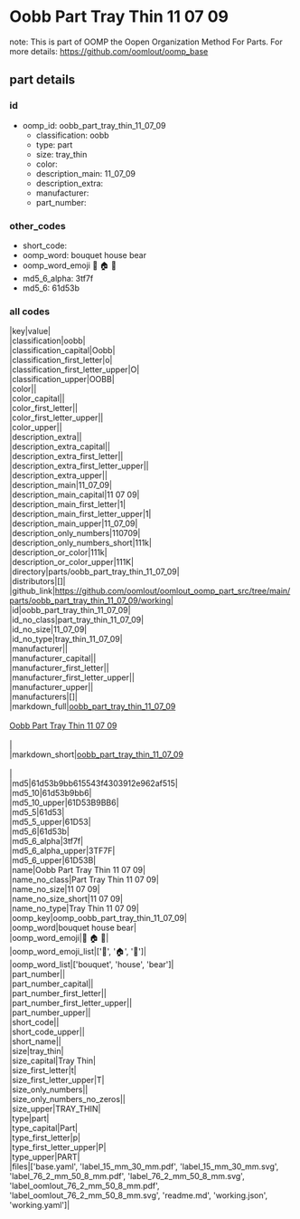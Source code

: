 # Oobb Part Tray Thin 11 07 09  

note: This is part of OOMP the Oopen Organization Method For Parts. For more details: https://github.com/oomlout/oomp_base

##  part details





### id
* oomp_id: oobb_part_tray_thin_11_07_09
  * classification: oobb
  * type: part
  * size: tray_thin
  * color: 
  * description_main: 11_07_09
  * description_extra: 
  * manufacturer: 
  * part_number: 

### other_codes
* short_code: 
* oomp_word: bouquet house bear
* oomp_word_emoji :bouquet: :house: :bear:
* md5_6_alpha: 3tf7f
* md5_6: 61d53b

### all codes 
|key|value|  
|classification|oobb|  
|classification_capital|Oobb|  
|classification_first_letter|o|  
|classification_first_letter_upper|O|  
|classification_upper|OOBB|  
|color||  
|color_capital||  
|color_first_letter||  
|color_first_letter_upper||  
|color_upper||  
|description_extra||  
|description_extra_capital||  
|description_extra_first_letter||  
|description_extra_first_letter_upper||  
|description_extra_upper||  
|description_main|11_07_09|  
|description_main_capital|11 07 09|  
|description_main_first_letter|1|  
|description_main_first_letter_upper|1|  
|description_main_upper|11_07_09|  
|description_only_numbers|110709|  
|description_only_numbers_short|111k|  
|description_or_color|111k|  
|description_or_color_upper|111K|  
|directory|parts/oobb_part_tray_thin_11_07_09|  
|distributors|[]|  
|github_link|https://github.com/oomlout/oomlout_oomp_part_src/tree/main/parts/oobb_part_tray_thin_11_07_09/working|  
|id|oobb_part_tray_thin_11_07_09|  
|id_no_class|part_tray_thin_11_07_09|  
|id_no_size|11_07_09|  
|id_no_type|tray_thin_11_07_09|  
|manufacturer||  
|manufacturer_capital||  
|manufacturer_first_letter||  
|manufacturer_first_letter_upper||  
|manufacturer_upper||  
|manufacturers|[]|  
|markdown_full|[oobb_part_tray_thin_11_07_09](https://github.com/oomlout/oomlout_oomp_part_src/tree/main/parts/oobb_part_tray_thin_11_07_09/working)<br>[](https://github.com/oomlout/oomlout_oomp_part_src/tree/main/parts/oobb_part_tray_thin_11_07_09/working)<br>[Oobb Part Tray Thin 11 07 09](https://github.com/oomlout/oomlout_oomp_part_src/tree/main/parts/oobb_part_tray_thin_11_07_09/working)<br><br>|  
|markdown_short|[oobb_part_tray_thin_11_07_09](https://github.com/oomlout/oomlout_oomp_part_src/tree/main/parts/oobb_part_tray_thin_11_07_09/working)<br><br>|  
|md5|61d53b9bb615543f4303912e962af515|  
|md5_10|61d53b9bb6|  
|md5_10_upper|61D53B9BB6|  
|md5_5|61d53|  
|md5_5_upper|61D53|  
|md5_6|61d53b|  
|md5_6_alpha|3tf7f|  
|md5_6_alpha_upper|3TF7F|  
|md5_6_upper|61D53B|  
|name|Oobb Part Tray Thin 11 07 09|  
|name_no_class|Part Tray Thin 11 07 09|  
|name_no_size|11 07 09|  
|name_no_size_short|11 07 09|  
|name_no_type|Tray Thin 11 07 09|  
|oomp_key|oomp_oobb_part_tray_thin_11_07_09|  
|oomp_word|bouquet house bear|  
|oomp_word_emoji|:bouquet: :house: :bear:|  
|oomp_word_emoji_list|[':bouquet:', ':house:', ':bear:']|  
|oomp_word_list|['bouquet', 'house', 'bear']|  
|part_number||  
|part_number_capital||  
|part_number_first_letter||  
|part_number_first_letter_upper||  
|part_number_upper||  
|short_code||  
|short_code_upper||  
|short_name||  
|size|tray_thin|  
|size_capital|Tray Thin|  
|size_first_letter|t|  
|size_first_letter_upper|T|  
|size_only_numbers||  
|size_only_numbers_no_zeros||  
|size_upper|TRAY_THIN|  
|type|part|  
|type_capital|Part|  
|type_first_letter|p|  
|type_first_letter_upper|P|  
|type_upper|PART|  
|files|['base.yaml', 'label_15_mm_30_mm.pdf', 'label_15_mm_30_mm.svg', 'label_76_2_mm_50_8_mm.pdf', 'label_76_2_mm_50_8_mm.svg', 'label_oomlout_76_2_mm_50_8_mm.pdf', 'label_oomlout_76_2_mm_50_8_mm.svg', 'readme.md', 'working.json', 'working.yaml']|  

